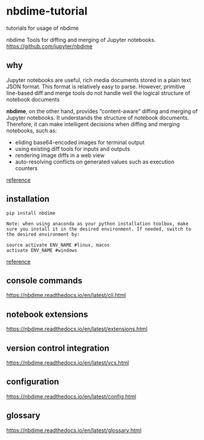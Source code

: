 # nbdime-tutorial
tutorials for usage of nbdime

nbdime
Tools for diffing and merging of Jupyter notebooks.
https://github.com/jupyter/nbdime

## why

Jupyter notebooks are useful, rich media documents stored in a plain text JSON format. This format is relatively easy to parse. However, primitive line-based diff and merge tools do not handle well the logical structure of notebook documents

**nbdime**, on the other hand, provides “content-aware” diffing and merging of Jupyter notebooks. It understands the structure of notebook documents. Therefore, it can make intelligent decisions when diffing and merging notebooks, such as:

* eliding base64-encoded images for terminal output
* using existing diff tools for inputs and outputs
* rendering image diffs in a web view
* auto-resolving conflicts on generated values such as execution counters

[reference](https://nbdime.readthedocs.io/en/latest/index.html)

## installation

    pip install nbdime

```Note: when using anaconda as your python installation toolbox, make sure you install it in the desired environment. If needed, switch to the desired environment by:```

    source activate ENV_NAME #linux, macos
    activate ENV_NAME #windows

[reference](https://nbdime.readthedocs.io/en/latest/index.html#quickstart)

## console commands

https://nbdime.readthedocs.io/en/latest/cli.html

## notebook extensions

https://nbdime.readthedocs.io/en/latest/extensions.html

## version control integration

https://nbdime.readthedocs.io/en/latest/vcs.html

## configuration

https://nbdime.readthedocs.io/en/latest/config.html

## glossary

https://nbdime.readthedocs.io/en/latest/glossary.html